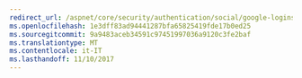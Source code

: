 ```yaml
---
redirect_url: /aspnet/core/security/authentication/social/google-logins
ms.openlocfilehash: 1e3dff83ad94441287bfa65825419fde17b0ed25
ms.sourcegitcommit: 9a9483aceb34591c97451997036a9120c3fe2baf
ms.translationtype: MT
ms.contentlocale: it-IT
ms.lasthandoff: 11/10/2017
---
```

